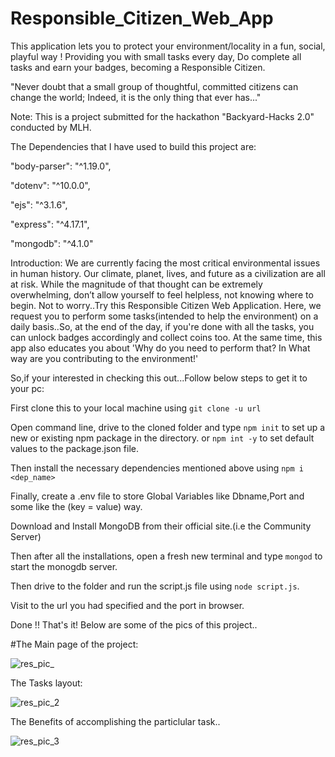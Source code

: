 # Responsible_Citizen_Web_App

This application lets you to protect your environment/locality in a fun, social, playful way ! Providing you with small tasks every day, Do complete all tasks and earn your badges, becoming a Responsible Citizen.

"Never doubt that a small group of thoughtful, committed citizens can change the world;
Indeed, it is the only thing that ever has..."

Note: This is a project submitted for the hackathon "Backyard-Hacks 2.0" conducted by MLH.

The Dependencies that I have used to build this project are:

"body-parser": "^1.19.0",

"dotenv": "^10.0.0",

"ejs": "^3.1.6",

"express": "^4.17.1",

"mongodb": "^4.1.0"


Introduction:
We are currently facing the most critical environmental issues in human history. Our climate, planet, lives, and future as a civilization are all at risk. While the magnitude of that thought can be extremely overwhelming, don’t allow yourself to feel helpless, not knowing where to begin. Not to worry..Try this Responsible Citizen Web Application.
Here, we request you to perform some tasks(intended to help the environment) on a daily basis..So, at the end of the day, if you're done with all the tasks, you can unlock badges accordingly and collect coins too. At the same time, this app also educates you about 'Why do you need to perform that? In What way are you contributing to the environment!'

So,if your interested in checking this out...Follow below steps to get it to your pc:

First clone this to your local machine using ```git clone -u url```

Open command line, drive to the cloned folder and type ```npm init```  to set up a new or existing npm package in the directory. or ```npm int -y``` to set default values to the package.json file.

Then install the necessary dependencies mentioned above using ```npm i <dep_name>```

Finally, create a .env file to store Global Variables like Dbname,Port and some like the (key = value) way.

Download and Install MongoDB from their official site.(i.e the Community Server)

Then after all the installations, open a fresh new terminal and type ```mongod``` to start the monogdb server.

Then drive to the folder and run the script.js file using ```node script.js```.

Visit to the url you had specified and the port in browser.

Done !! That's it!
Below are some of the pics of this project..

#The Main page of the project:


![res_pic_](https://user-images.githubusercontent.com/81461977/138111202-5e12807c-8e6d-46ff-b2e5-3b4f1ed0e7cc.png)


The Tasks layout:


![res_pic_2](https://user-images.githubusercontent.com/81461977/138111223-deb07165-fa50-4efa-a6eb-a4b4bec2ca14.png)


The Benefits of accomplishing the particlular task..


![res_pic_3](https://user-images.githubusercontent.com/81461977/138111227-9011a44c-412e-4613-b064-772f4f5bc985.png)


